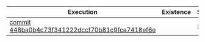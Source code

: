 | Execution | Existence | Support |
| --- | --- | --- |
| [commit 448ba0b4c73f341222dccf70b81c9fca7418ef6e](https://github.com/Informatievlaanderen/Data.Vlaanderen.be2/commit/448ba0b4c73f341222dccf70b81c9fca7418ef6e)  || [&#9728;](/report4//existence_publicationpoints.report.md)| [&#9728;](/report4//support_publicationpoints.report.md)|
